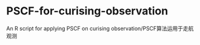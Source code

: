 # PSCF-for-curising-observation
An R script for applying PSCF on curising observation/PSCF算法运用于走航观测
